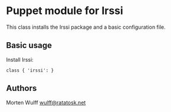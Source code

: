 Puppet module for Irssi
=======================

This class installs the Irssi package and a basic configuration file.

Basic usage
-----------

Install Irssi:

    class { 'irssi': }

Authors
-------

Morten Wulff <wulff@ratatosk.net>